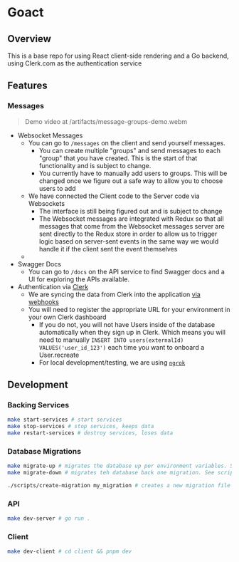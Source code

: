 # Goact

## Overview

This is a base repo for using React client-side rendering and a Go backend,
using Clerk.com as the authentication service

## Features

### Messages

> Demo video at /artifacts/message-groups-demo.webm

- Websocket Messages
  - You can go to `/messages` on the client and send yourself messages.
    - You can create multiple "groups" and send messages to each "group"
      that you have created. This is the start of that functionality and
      is subject to change.
    - You currently have to manually add users to groups. This will be changed
      once we figure out a safe way to allow you to choose users to add
  - We have connected the Client code to the Server code via Websockets
    - The interface is still being figured out and is subject to change
    - The Websocket messages are integrated with Redux so that all messages that come
      from the Websocket messages server are sent directly to the Redux store in order to
      allow us to trigger logic based on server-sent events in the same way we
      would handle it if the client sent the event themselves
  -
- Swagger Docs
  - You can go to `/docs` on the API service to find Swagger docs and a UI for
    exploring the APIs available.
- Authentication via [Clerk](https://clerk.dev)
  - We are syncing the data from Clerk into the application [via webhooks](https://clerk.com/docs/users/sync-data)
  - You will need to register the appropriate URL for your environment in your own Clerk dashboard
    - If you do not, you will not have Users inside of the database automatically when they sign
      up in Clerk. Which means you will need to manually `INSERT INTO users(externalId) VALUES('user_id_123')`
      each time you want to onboard a User.recreate
    - For local development/testing, we are using [`ngrok`](https://ngrok.com/)

## Development

### Backing Services

```sh
make start-services # start services
make stop-services # stop services, keeps data
make restart-services # destroy services, loses data
```

### Database Migrations

```sh
make migrate-up # migrates the database up per environment variables. See scripts/migrate-database.sh
make migrate-down # migrates teh database back one migration. See scripts/rollback-database.sh

./scripts/create-migration my_migration # creates a new migration file in migrations/
```

### API

```sh
make dev-server # go run .
```

### Client

```sh
make dev-client # cd client && pnpm dev
```
